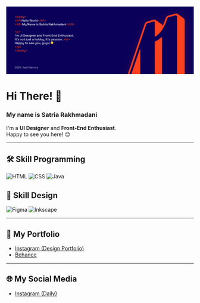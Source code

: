 ![This is Banner](https://github.com/SatriaNadirakhma/SatriaNadirakhma/blob/main/Banner.png)

# Hi There! 👋  
### My name is Satria Rakhmadani  
I'm a **UI Designer** and **Front-End Enthusiast**.  
Happy to see you here! 😊  

---

## 🛠️ Skill Programming
<p align="left">
  <img src="https://img.shields.io/badge/HTML-E34F26?style=for-the-badge&logo=html5&logoColor=white" alt="HTML">
  <img src="https://img.shields.io/badge/CSS-1572B6?style=for-the-badge&logo=css3&logoColor=white" alt="CSS">
  <img src="https://img.shields.io/badge/Java-007396?style=for-the-badge&logo=java&logoColor=white" alt="Java">
</p>

## 🎨 Skill Design
<p align="left">
  <img src="https://img.shields.io/badge/Figma-F24E1E?style=for-the-badge&logo=figma&logoColor=white" alt="Figma">
  <img src="https://img.shields.io/badge/Inkscape-000000?style=for-the-badge&logo=inkscape&logoColor=white" alt="Inkscape">
</p>

---

## 📂 My Portfolio
- [Instagram (Design Portfolio)](https://instagram.com/nadirakhma.svg)  
- [Behance](https://www.behance.net/rakhmanadi2005)  

---

## 🌐 My Social Media
- [Instagram (Daily)](https://instagram.com/rkhmdn.satria)  
